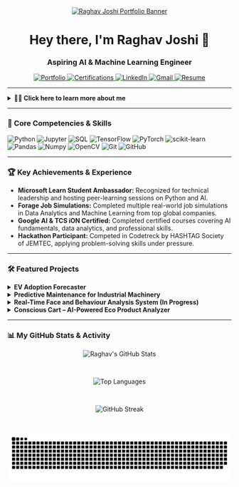 <div style="text-align: center;"> 
  <a href="https://portfolio-bfu1.vercel.app" target="_blank" rel="noopener noreferrer">
    <img 
      src="https://capsule-render.vercel.app/api?type=wave&color=007cf0&height=280&section=header&text=Raghav%20Joshi&desc=%20%20%20%20%20%20%20Aspiring%20AI%20and%20ML%20Engineer&fontSize=35&descSize=20&fontColor=ffffff&animation=fadeIn" 
      alt="Raghav Joshi Portfolio Banner" 
      style="max-width: 100%; height: auto;"
    />
  </a>
</div>

<h1 align="center">Hey there, I'm Raghav Joshi 👋 </h1>
<h3 align="center">Aspiring AI & Machine Learning Engineer</h3>

<p align="center">
  <a href="https://portfolio-bfu1.vercel.app" target="_blank">
    <img src="https://img.shields.io/badge/View_My_Portfolio-00AADD?style=for-the-badge&logo=rocket&logoColor=white" alt="Portfolio"/>
  </a>
  <a href="https://raghavj12345.github.io/Certifications/" target="_blank">
    <img src="https://img.shields.io/badge/View_Certifications-FFC107?style=for-the-badge&logo=scroll&logoColor=black" alt="Certifications"/>
  </a>
  <a href="https://www.linkedin.com/in/raghav-joshi-687a02373" target="_blank">
    <img src="https://img.shields.io/badge/LinkedIn-0077B5?style=for-the-badge&logo=linkedin&logoColor=white" alt="LinkedIn"/>
  </a>
  <a href="mailto:raghavj12321@gmail.com">
    <img src="https://img.shields.io/badge/Email_Me-D14836?style=for-the-badge&logo=gmail&logoColor=white" alt="Gmail"/>
  </a>
  <a href="https://github.com/raghavj12345/raghavj12345/blob/main/RaghavJoshiResume.pdf" target="_blank">
    <img src="https://img.shields.io/badge/View_Resume-DA291C?style=for-the-badge&logo=adobeacrobatreader&logoColor=white" alt="Resume"/>
  </a>
</p>

---

<details>
  <summary>👨‍💻<strong> Click here to learn more about me</strong></summary>
  <br>
  I am a motivated and detail-oriented AI/ML enthusiast currently pursuing my B.Tech in Computer Science. My passion lies in turning complex data into actionable insights and building impactful, intelligent solutions. I have hands-on experience with key machine learning frameworks and a proven ability to learn and adapt in collaborative, fast-paced environments. I'm always eager to connect and discuss new technologies, projects, or opportunities!
</details>

---

### 🚀 Core Competencies & Skills

<p align="left">
  <img src="https://img.shields.io/badge/Python-3776AB?style=for-the-badge&logo=python&logoColor=white" alt="Python"/>
  <img src="https://img.shields.io/badge/Jupyter-F37626?style=for-the-badge&logo=jupyter&logoColor=white" alt="Jupyter"/>
  <img src="https://img.shields.io/badge/SQL-4479A1?style=for-the-badge&logo=postgresql&logoColor=white" alt="SQL"/>
  <img src="https://img.shields.io/badge/TensorFlow-FF6F00?style=for-the-badge&logo=tensorflow&logoColor=white" alt="TensorFlow"/>
  <img src="https://img.shields.io/badge/PyTorch-EE4C2C?style=for-the-badge&logo=pytorch&logoColor=white" alt="PyTorch"/>
  <img src="https://img.shields.io/badge/scikit--learn-F7931E?style=for-the-badge&logo=scikit-learn&logoColor=white" alt="scikit-learn"/>
  <img src="https://img.shields.io/badge/Pandas-150458?style=for-the-badge&logo=pandas&logoColor=white" alt="Pandas"/>
  <img src="https://img.shields.io/badge/Numpy-013243?style=for-the-badge&logo=numpy&logoColor=white" alt="Numpy"/>
  <img src="https://img.shields.io/badge/OpenCV-5C3EE8?style=for-the-badge&logo=opencv&logoColor=white" alt="OpenCV"/>
  <img src="https://img.shields.io/badge/Git-F05032?style=for-the-badge&logo=git&logoColor=white" alt="Git"/>
  <img src="https://img.shields.io/badge/GitHub-181717?style=for-the-badge&logo=github&logoColor=white" alt="GitHub"/>
</p>

---

### 🏆 Key Achievements & Experience

-   **Microsoft Learn Student Ambassador:** Recognized for technical leadership and hosting peer-learning sessions on Python and AI.
-   **Forage Job Simulations:** Completed multiple real-world job simulations in Data Analytics and Machine Learning from top global companies.
-   **Google AI & TCS iON Certified:** Completed certified courses covering AI fundamentals, data analytics, and professional skills.
-   **Hackathon Participant:** Competed in Codetreck by HASHTAG Society of JEMTEC, applying problem-solving skills under pressure.

---

### 🛠️ Featured Projects

<details>
  <summary><strong>EV Adoption Forecaster</strong></summary>
  <br>
  A time-series forecasting model deployed as an interactive Streamlit application to predict county-level EV adoption and aid in infrastructure planning.
  <br><br>
  <a href="https://evchargingprediction-tkfusxpyhmxkvkivseemmf.streamlit.app/">
    <img src="https://github.com/RAgHavj12345/EV_Charging_Prediction/raw/main/assets/app-screenshot.png" alt="EV Forecaster App Demo"/>
  </a>
  <br><br>
  <strong><a href="https://evchargingprediction-tkfusxpyhmxkvkivseemmf.streamlit.app/">➡️ View Live App</a></strong> | <strong><a href="https://github.com/RAgHavj12345/EV_Charging_Prediction">📄 View on GitHub</a></strong>
  <ul>
    <li><strong>Tech Stack:</strong> Python, Pandas, Scikit-learn, Matplotlib, Streamlit.</li>
  </ul>
</details>

<details>
  <summary><strong>Predictive Maintenance for Industrial Machinery</strong></summary>
  <br>
  An end-to-end machine learning project developed on IBM Watsonx.ai to predict industrial equipment failures from sensor data. The system uses an AutoAI-generated model to achieve 99.6% accuracy and is deployed as a live web service.
  <br><br>
  <strong><a href="https://github.com/raghavj12345/Predictive-Maintenance-Project">📄 View on GitHub</a></strong>
  <ul>
    <li><strong>Tech Stack:</strong> Python, IBM Watsonx.ai, AutoAI, Scikit-learn, Pandas.</li>
  </ul>
</details>

<details>
  <summary><strong>Real-Time Face and Behaviour Analysis System (In Progress)</strong></summary>
  <br>
  This project focuses on analyzing facial expressions and behavioral patterns from a real-time video feed. It integrates computer vision and deep learning models to derive user sentiment and activity insights, with applications in retail customer analysis, workplace wellness monitoring, and intelligent surveillance.
  <ul>
    <li><strong>Captures and processes</strong> real-time video to detect and track human faces.</li>
    <li><strong>Integrates</strong> facial expression recognition and pose estimation models.</li>
    <li><strong>Aims to provide</strong> actionable insights based on user sentiment and behavior.</li>
    <li><strong>Tech Stack:</strong> Python, OpenCV, TensorFlow (in progress).</li>
  </ul>
</details>

<details>
  <summary><strong>Conscious Cart – AI-Powered Eco Product Analyzer</strong></summary>
  <br>
  An AI-powered tool that analyzes the environmental impact of consumer products based on name or URL input, then suggests sustainable alternatives. Built using Google Gemini and LangGraph agent architecture.
  <br><br>
  <strong>Contribution:</strong> Collaborated on core logic and prompt engineering for product analysis and recommendation engine.
  <br><br>
  <strong><a href="https://github.com/JAYANTRANJANJHA/Conscious-Cart-AI-Agent">📄 View on GitHub</a></strong>
  <ul>
    <li><strong>Tech Stack:</strong> Python, LangGraph, Google Gemini, BeautifulSoup, OpenAI/Google APIs.</li>
  </ul>
</details>

---

### 📊 My GitHub Stats & Activity

<div align="center">

  <img 
    src="https://github-readme-stats.vercel.app/api?username=raghavj12345&show_icons=true&theme=tokyonight&count_private=true" 
    alt="Raghav's GitHub Stats" 
    width="450"
  />

  <br/>

  <img 
    src="https://github-readme-stats.vercel.app/api/top-langs/?username=raghavj12345&layout=compact&langs_count=8&theme=tokyonight" 
    alt="Top Languages" 
    width="350"
  />

  <br/>

<p align="center">
    <img src="https://github-readme-streak-stats-raghav.vercel.app/?user=raghavj12345&theme=tokyonight&cacheSeconds=0" alt="GitHub Streak" />
</p>


  <br/>

  <img 
    src="https://raw.githubusercontent.com/Platane/snk/output/github-contribution-grid-snake-dark.svg" 
    alt="Raghav's GitHub Snake Animation" 
    width="600"
  />

</div>

